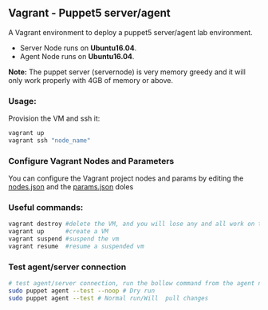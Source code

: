## Vagrant - Puppet5 server/agent

A Vagrant environment to deploy a puppet5 server/agent lab environment.<br />
* Server Node runs on **Ubuntu16.04**.
* Agent Node runs on **Ubuntu16.04**.

**Note:** The puppet server (servernode) is very memory greedy and it will only work properly with 4GB of memory or above.

### Usage:

Provision the VM and ssh it:

```bash
vagrant up
vagrant ssh "node_name"
```

### Configure Vagrant Nodes and Parameters

You can configure the Vagrant project nodes and params by editing the [nodes.json](./nodes.json) and the [params.json](./params.json) doles

### Useful commands: 

```bash
vagrant destroy #delete the VM, and you will lose any and all work on the instance
vagrant up      #create a VM
vagrant suspend #suspend the vm 
vagrant resume  #resume a suspended vm
```

### Test agent/server connection

```bash
# test agent/server connection, run the bollow command from the agent node
sudo puppet agent --test --noop # Dry run
sudo puppet agent --test # Normal run/Will  pull changes
```
